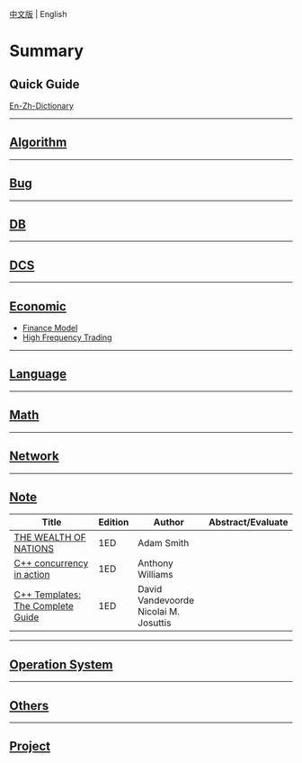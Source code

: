 [中文版](README_zh.md) | English

# Summary

## Quick Guide

[En-Zh-Dictionary](en_zh_dictionary.md) 

---

## [Algorithm](ALGO/README.md)

---

## [Bug](BUG/README.md)

---

## [DB](DB/README.md)

---

## [DCS](DCS/README.md)

---

## [Economic](ECONOMIC/README.md)

- [Finance Model](ECONOMIC/finance.md)
- [High Frequency Trading](ECONOMIC/hft.md)

---

## [Language](LANG/README.md)

---

## [Math](MATH/README.md)

---

## [Network](NET/README.md)

---

## [Note](NOTE/README.md)

| Title                                                        | Edition | Author                                   | Abstract/Evaluate |
| ------------------------------------------------------------ | ------- | ---------------------------------------- | ----------------- |
| [THE WEALTH OF NATIONS](NOTE/THE_WEALTH_OF_NATIONS/README.md) | 1ED     | Adam Smith                               |                   |
| [C++ concurrency in action](NOTE/CPP_CONCURRENCY_IN_ACTION/README.md) | 1ED     | Anthony Williams                         |                   |
| [C++ Templates: The Complete Guide](NOTE/CPP_TEMPLATES/README.md) | 1ED     | David Vandevoorde<br>Nicolai M. Josuttis |                   |

---

## [Operation System](OS/README.md)

---

## [Others](OTHERS/README.md)

---

## [Project](PROJ/README.md)

